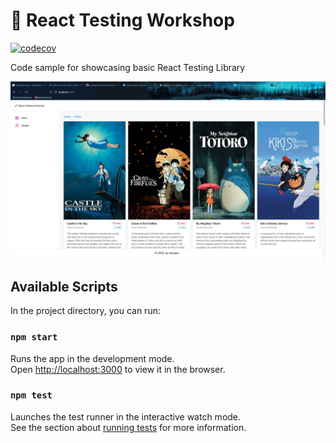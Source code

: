 # 🧪 React Testing Workshop

[![codecov](https://codecov.io/gh/mazipan/react-testing-workshop/branch/master/graph/badge.svg?token=4HQBLSFS76)](https://codecov.io/gh/mazipan/react-testing-workshop)

Code sample for showcasing basic React Testing Library

![Ghibli Apps](./screenshot.png)

## Available Scripts

In the project directory, you can run:

### `npm start`

Runs the app in the development mode.\
Open [http://localhost:3000](http://localhost:3000) to view it in the browser.

### `npm test`

Launches the test runner in the interactive watch mode.\
See the section about [running tests](https://facebook.github.io/create-react-app/docs/running-tests) for more information.

